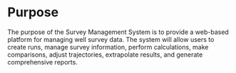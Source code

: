 # Purpose

The purpose of the Survey Management System is to provide a web-based platform for managing well survey data. The system will allow users to create runs, manage survey information, perform calculations, make comparisons, adjust trajectories, extrapolate results, and generate comprehensive reports.
